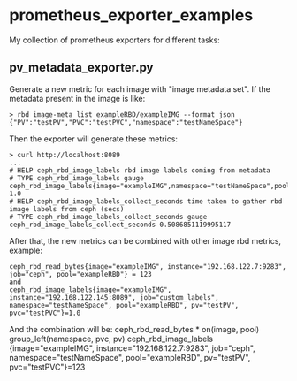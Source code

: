 # prometheus_exporter_examples

My collection of prometheus exporters for different tasks:

## pv_metadata_exporter.py

Generate a new metric for each image with "image metadata set".
If the metadata present in the image is like:

    > rbd image-meta list exampleRBD/exampleIMG --format json
    {"PV":"testPV","PVC":"testPVC","namespace":"testNameSpace"}

Then the exporter will generate these metrics:

    > curl http://localhost:8089
    ...
    # HELP ceph_rbd_image_labels rbd image labels coming from metadata
    # TYPE ceph_rbd_image_labels gauge
    ceph_rbd_image_labels{image="exampleIMG",namespace="testNameSpace",pool="exampleRBD",pv="testPV",pvc="testPVC"} 1.0
    # HELP ceph_rbd_image_labels_collect_seconds time taken to gather rbd image labels from ceph (secs)
    # TYPE ceph_rbd_image_labels_collect_seconds gauge
    ceph_rbd_image_labels_collect_seconds 0.5086851119995117

After that, the new metrics can be combined with other image rbd metrics, example:

    ceph_rbd_read_bytes{image="exampleIMG", instance="192.168.122.7:9283", job="ceph", pool="exampleRBD"} = 123
    and
    ceph_rbd_image_labels{image="exampleIMG", instance="192.168.122.145:8089", job="custom_labels", namespace="testNameSpace", pool="exampleRBD", pv="testPV", pvc="testPVC"}=1.0

And the combination will be:
    ceph_rbd_read_bytes * on(image, pool) group_left(namespace, pvc, pv) ceph_rbd_image_labels
    {image="exampleIMG", instance="192.168.122.7:9283", job="ceph", namespace="testNameSpace", pool="exampleRBD", pv="testPV", pvc="testPVC"}=123

